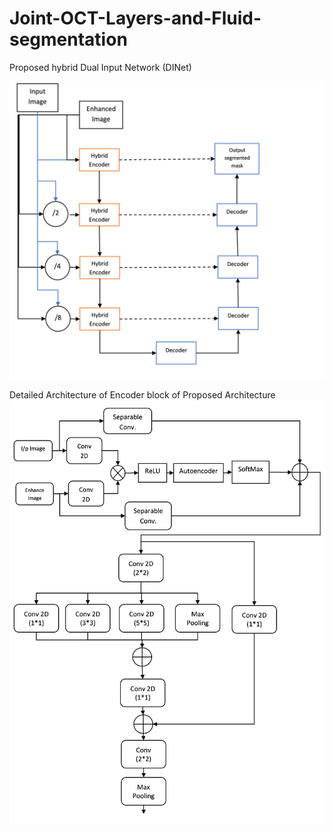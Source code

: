 # Joint-OCT-Layers-and-Fluid-segmentation
Proposed hybrid Dual Input Network (DINet)

<img src="For Read.md/Picture1.png">

Detailed Architecture of Encoder block of Proposed Architecture
<img src="For Read.md/Picture2.png">
